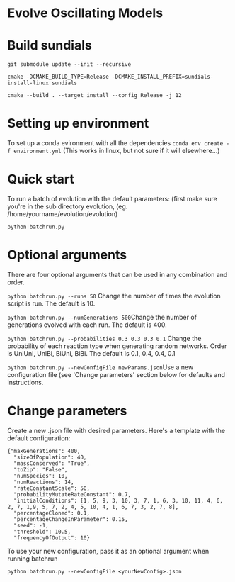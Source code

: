 # Evolve Oscillating Models

# Build sundials 

```
git submodule update --init --recursive

cmake -DCMAKE_BUILD_TYPE=Release -DCMAKE_INSTALL_PREFIX=sundials-install-linux sundials 

cmake --build . --target install --config Release -j 12
```

# Setting up environment
To set up a conda evironment with all the dependencies
```conda env create -f environment.yml```
(This works in linux, but not sure if it will elsewhere...)

# Quick start
To run a batch of evolution with the default parameters:
(first make sure you're in the sub directory evolution, (eg. /home/yourname/evolution/evolution)
```
python batchrun.py
```
# Optional arguments
There are four optional arguments that can be used in any combination and order. 

```python batchrun.py --runs 50``` Change the number of times the evolution script is run. The default is 10. 

```python batchrun.py --numGenerations 500```Change the number of generations evolved with each run. The default is 400.

```python batchrun.py --probabilities 0.3 0.3 0.3 0.1``` Change the probability of each reaction type when generating random networks. Order is UniUni, UniBi, BiUni, BiBi. The default is 0.1, 0.4, 0.4, 0.1

```python batchrun.py --newConfigFile newParams.json```Use a new configuration file (see 'Change parameters' section below for defaults and instructions.


# Change parameters
Create a new .json file with desired parameters. Here's a template with the default configuration:
```
{"maxGenerations": 400,
  "sizeOfPopulation": 40,
  "massConserved": "True",
  "toZip": "False",
  "numSpecies": 10,
  "numReactions": 14,
  "rateConstantScale": 50,
  "probabilityMutateRateConstant": 0.7,
  "initialConditions": [1, 5, 9, 3, 10, 3, 7, 1, 6, 3, 10, 11, 4, 6, 2, 7, 1,9, 5, 7, 2, 4, 5, 10, 4, 1, 6, 7, 3, 2, 7, 8],
  "percentageCloned": 0.1,
  "percentageChangeInParameter": 0.15,
  "seed": -1,
  "threshold": 10.5,
  "frequencyOfOutput": 10}
  ```
To use your new configuration, pass it as an optional argument when running batchrun
```
python batchrun.py --newConfigFile <yourNewConfig>.json
```
